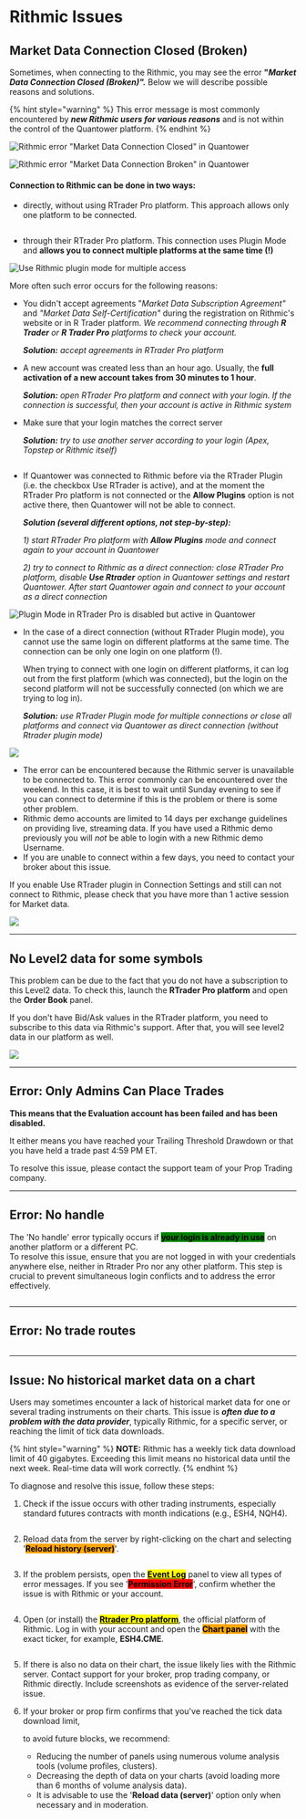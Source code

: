 # Rithmic Issues

## **Market Data Connection Closed (Broken)**

Sometimes, when connecting to the Rithmic, you may see the error **"**_**Market Data Connection Closed (Broken)".**_ Below we will describe possible reasons and solutions.

{% hint style="warning" %}
This error message is most commonly encountered by _**new Rithmic users for various reasons**_ and is not within the control of the Quantower platform.&#x20;
{% endhint %}

![Rithmic error "Market Data Connection Closed" in Quantower](../../.gitbook/assets/connections-error-with-rithmic.png)

![Rithmic error "Market Data Connection Broken" in Quantower](<../../.gitbook/assets/image (348) (1) (1) (1).png>)

#### Connection to Rithmic can be done in two ways:

* directly, without using RTrader Pro platform. This approach allows only one platform to be connected.

<figure><img src="../../.gitbook/assets/image (384).png" alt=""><figcaption></figcaption></figure>

* through their RTrader Pro platform. This connection uses Plugin Mode and **allows you to connect multiple platforms at the same time (!)**

![Use Rithmic plugin mode for multiple access](<../../.gitbook/assets/image (352) (1) (1) (1).png>)

More often such error occurs for the following reasons:

*   You didn't accept agreements "_Market Data Subscription Agreement"_ and _"Market Data Self-Certification"_  during the registration on Rithmic's website or in R Trader platform. _We recommend connecting through **R Trader** or **R Trader Pro** platforms to check your account._

    _**Solution:** accept agreements in RTrader Pro platform_
*   A new account was created less than an hour ago. Usually, the **full activation of a new account takes from 30 minutes to 1 hour**.

    _**Solution:**_ _open RTrader Pro platform and connect with your login. If the connection is successful, then your account is active in Rithmic system_
*   Make sure that your login matches the correct server&#x20;

    _**Solution:**_ _try to use another server according to your login (Apex, Topstep or Rithmic itself)_

<figure><img src="../../.gitbook/assets/image (370).png" alt=""><figcaption></figcaption></figure>

*   If Quantower was connected to Rithmic before via the RTrader Plugin (i.e. the checkbox Use RTrader is active), and at the moment the RTrader Pro platform is not connected or the **Allow Plugins** option is not active there, then Quantower will not be able to connect.

    _**Solution (several different options, not step-by-step):**_

    _1) start RTrader Pro platform with **Allow Plugins** mode and connect again to your account in Quantower_

    _2) try to connect to Rithmic as a direct connection: close RTrader Pro platform, disable **Use Rtrader** option in Quantower settings and restart Quantower. After start Quantower again and connect to your account as a direct connection_

![Plugin Mode in RTrader Pro is disabled but active in Quantower](<../../.gitbook/assets/image (351) (1) (1).png>)

*   In the case of a direct connection (without RTrader Plugin mode), you cannot use the same login on different platforms at the same time. The connection can be only one login on one platform (!).&#x20;

    When trying to connect with one login on different platforms, it can log out from the first platform (which was connected), but the login on the second platform will not be successfully connected (on which we are trying to log in).

    _**Solution:** use RTrader Plugin mode for multiple connections or close all platforms and connect via Quantower as direct connection (without Rtrader plugin mode)_

![](<../../.gitbook/assets/image (345).png>)

* The error can be encountered because the Rithmic server is unavailable to be connected to. This error commonly can be encountered over the weekend. In this case, it is best to wait until Sunday evening to see if you can connect to determine if this is the problem or there is some other problem.
* Rithmic demo accounts are limited to 14 days per exchange guidelines on providing live, streaming data. If you have used a Rithmic demo previously you will _not_ be able to login with a new Rithmic demo Username.
* If you are unable to connect within a few days, you need to contact your broker about this issue.

If you enable Use RTrader plugin in Connection Settings and still can not connect to Rithmic, please check that you have more than 1 active session for Market data.

![](<../../.gitbook/assets/image (100).png>)

***

## No Level2 data for some symbols

This problem can be due to the fact that you do not have a subscription to this Level2 data. To check this, launch the **RTrader Pro platform** and open the **Order Book** panel.

If you don't have Bid/Ask values in the RTrader platform, you need to subscribe to this data via Rithmic's support. After that, you will see level2 data in our platform as well.&#x20;

![](<../../.gitbook/assets/image (297).png>)

***

## Error: Only Admins Can Place Trades

**This means that the Evaluation account has been failed and has been disabled.**&#x20;

It either means you have reached your Trailing Threshold Drawdown or that you have held a trade past 4:59 PM ET.

To resolve this issue, please contact the support team of your Prop Trading company.

***

## Error: No handle

The 'No handle' error typically occurs if <mark style="background-color:green;">**your login is already in use**</mark> on another platform or a different PC.\
To resolve this issue, ensure that you are not logged in with your credentials anywhere else, neither in Rtrader Pro nor any other platform. This step is crucial to prevent simultaneous login conflicts and to address the error effectively.

<figure><img src="../../.gitbook/assets/image (2) (1) (1).png" alt=""><figcaption></figcaption></figure>

***

## Error: No trade routes

<figure><img src="../../.gitbook/assets/image (1) (1) (1) (1).png" alt=""><figcaption></figcaption></figure>

***

## Issue: No historical market data on a chart

Users may sometimes encounter a lack of historical market data for one or several trading instruments on their charts. This issue is _**often due to a problem with the data provider**_, typically Rithmic, for a specific server, or reaching the limit of tick data downloads.

{% hint style="warning" %}
**NOTE:** Rithmic has a weekly tick data download limit of 40 gigabytes. Exceeding this limit means no historical data until the next week. Real-time data will work correctly.
{% endhint %}

To diagnose and resolve this issue, follow these steps:

1. Check if the issue occurs with other trading instruments, especially standard futures contracts with month indications (e.g., ESH4, NQH4).

<figure><img src="../../.gitbook/assets/Screenshot_3 (2).png" alt=""><figcaption></figcaption></figure>

2. Reload data from the server by right-clicking on the chart and selecting '<mark style="background-color:orange;">**Reload history (server)**</mark>'.

<figure><img src="../../.gitbook/assets/Screenshot_4 (3).png" alt=""><figcaption></figcaption></figure>

3. If the problem persists, open the [<mark style="background-color:yellow;">**Event Log**</mark>](../../informational-panels/event-log.md) panel to view all types of error messages. If you see '<mark style="background-color:red;">**Permission Error**</mark>', confirm whether the issue is with Rithmic or your account.

<figure><img src="../../.gitbook/assets/Screenshot_2 (3).png" alt=""><figcaption></figcaption></figure>

4. Open (or install) the [<mark style="background-color:yellow;">**Rtrader Pro platform**</mark>](https://yyy3.rithmic.com/?page\_id=16), the official platform of Rithmic. Log in with your account and open the <mark style="background-color:orange;">**Chart panel**</mark> with the exact ticker, for example, **ESH4.CME**.

<figure><img src="../../.gitbook/assets/image (410).png" alt=""><figcaption></figcaption></figure>

5. If there is also no data on their chart, the issue likely lies with the Rithmic server. Contact support for your broker, prop trading company, or Rithmic directly. Include screenshots as evidence of the server-related issue.
6.  If your broker or prop firm confirms that you've reached the tick data download limit,&#x20;

    to avoid future blocks, we recommend:

    * Reducing the number of panels using numerous volume analysis tools (volume profiles, clusters).
    * Decreasing the depth of data on your charts (avoid loading more than 6 months of volume analysis data).
    * It is advisable to use the '**Reload data (server)**' option only when necessary and in moderation.
